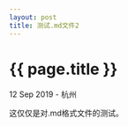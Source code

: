 ```yaml
---
layout: post
title: 测试.md文件2
---
```


{{ page.title }}
================

<p class="meta">12 Sep 2019 - 杭州</p>

这仅仅是对.md格式文件的测试。
